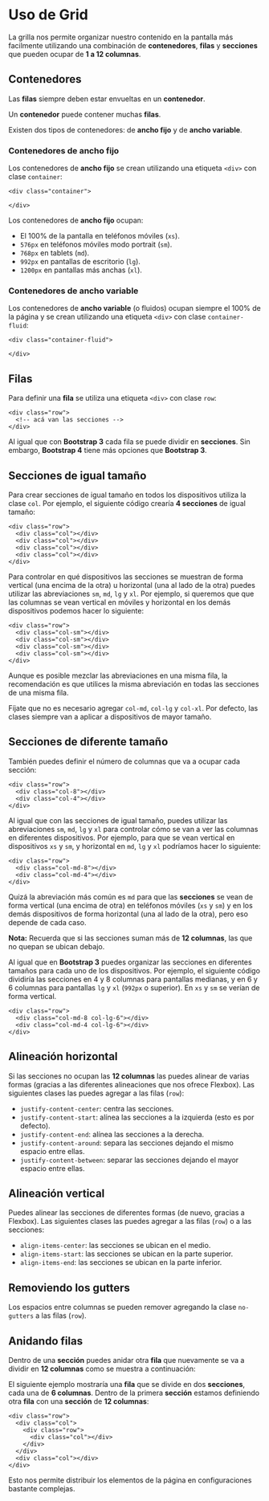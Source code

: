 # Uso de Grid

La grilla nos permite organizar nuestro contenido en la pantalla más facilmente utilizando una combinación de **contenedores**, **filas** y **secciones** que pueden ocupar de **1 a 12 columnas**.

## Contenedores

Las **filas** siempre deben estar envueltas en un **contenedor**.

Un **contenedor** puede contener muchas **filas**.

Existen dos tipos de contenedores: de **ancho fijo** y de **ancho variable**.

### Contenedores de ancho fijo

Los contenedores de **ancho fijo** se crean utilizando una etiqueta `<div>` con clase `container`:

```markup
<div class="container">

</div>
```

Los contenedores de **ancho fijo** ocupan:

* El 100% de la pantalla en teléfonos móviles \(`xs`\).
* `576px` en teléfonos móviles modo portrait \(`sm`\).
* `768px` en tablets \(`md`\).
* `992px` en pantallas de escritorio \(`lg`\).
* `1200px` en pantallas más anchas \(`xl`\).

### Contenedores de ancho variable

Los contenedores de **ancho variable** \(o fluidos\) ocupan siempre el 100% de la página y se crean utilizando una etiqueta `<div>` con clase `container-fluid`:

```markup
<div class="container-fluid">

</div>
```

## Filas

Para definir una **fila** se utiliza una etiqueta `<div>` con clase `row`:

```markup
<div class="row">
  <!-- acá van las secciones -->
</div>
```

Al igual que con **Bootstrap 3** cada fila se puede dividir en **secciones**. Sin embargo, **Bootstrap 4** tiene más opciones que **Bootstrap 3**.

## Secciones de igual tamaño

Para crear secciones de igual tamaño en todos los dispositivos utiliza la clase `col`. Por ejemplo, el siguiente código crearía **4 secciones** de igual tamaño:

```markup
<div class="row">
  <div class="col"></div>
  <div class="col"></div>
  <div class="col"></div>
  <div class="col"></div>
</div>
```

Para controlar en qué dispositivos las secciones se muestran de forma vertical \(una encima de la otra\) u horizontal \(una al lado de la otra\) puedes utilizar las abreviaciones `sm`, `md`, `lg` y `xl`. Por ejemplo, si queremos que que las columnas se vean vertical en móviles y horizontal en los demás dispositivos podemos hacer lo siguiente:

```markup
<div class="row">
  <div class="col-sm"></div>
  <div class="col-sm"></div>
  <div class="col-sm"></div>
  <div class="col-sm"></div>
</div>
```

Aunque es posible mezclar las abreviaciones en una misma fila, la recomendación es que utilices la misma abreviación en todas las secciones de una misma fila.

Fíjate que no es necesario agregar `col-md`, `col-lg` y `col-xl`. Por defecto, las clases siempre van a aplicar a dispositivos de mayor tamaño.

## Secciones de diferente tamaño

También puedes definir el número de columnas que va a ocupar cada sección:

```markup
<div class="row">
  <div class="col-8"></div>
  <div class="col-4"></div>
</div>
```

Al igual que con las secciones de igual tamaño, puedes utilizar las abreviaciones `sm`, `md`, `lg` y `xl` para controlar cómo se van a ver las columnas en diferentes dispositivos. Por ejemplo, para que se vean vertical en dispositivos `xs` y `sm`, y horizontal en `md`, `lg` y `xl` podríamos hacer lo siguiente:

```markup
<div class="row">
  <div class="col-md-8"></div>
  <div class="col-md-4"></div>
</div>
```

Quizá la abreviación más común es `md` para que las **secciones** se vean de forma vertical \(una encima de otra\) en teléfonos móviles \(`xs` y `sm`\) y en los demás dispositivos de forma horizontal \(una al lado de la otra\), pero eso depende de cada caso.

**Nota:** Recuerda que si las secciones suman más de **12 columnas**, las que no quepan se ubican debajo.

Al igual que en **Bootstrap 3** puedes organizar las secciones en diferentes tamaños para cada uno de los dispositivos. Por ejemplo, el siguiente código dividiría las secciones en 4 y 8 columnas para pantallas medianas, y en 6 y 6 columnas para pantallas `lg` y `xl` \(`992px` o superior\). En `xs` y `sm` se verían de forma vertical.

```markup
<div class="row">
  <div class="col-md-8 col-lg-6"></div>
  <div class="col-md-4 col-lg-6"></div>
</div>
```

## Alineación horizontal

Si las secciones no ocupan las **12 columnas** las puedes alinear de varias formas \(gracias a las diferentes alineaciones que nos ofrece Flexbox\). Las siguientes clases las puedes agregar a las filas \(`row`\):

* `justify-content-center`: centra las secciones.
* `justify-content-start`: alínea las secciones a la izquierda \(esto es por defecto\).
* `justify-content-end`: alínea las secciones a la derecha.
* `justify-content-around`: separa las secciones dejando el mismo espacio entre ellas.
* `justify-content-between`: separar las secciones dejando el mayor espacio entre ellas.

## Alineación vertical

Puedes alinear las secciones de diferentes formas \(de nuevo, gracias a Flexbox\). Las siguientes clases las puedes agregar a las filas \(`row`\) o a las secciones:

* `align-items-center`: las secciones se ubican en el medio.
* `align-items-start`: las secciones se ubican en la parte superior.
* `align-items-end`: las secciones se ubican en la parte inferior.

## Removiendo los gutters

Los espacios entre columnas se pueden remover agregando la clase `no-gutters` a las filas \(`row`\).

## Anidando filas

Dentro de una **sección** puedes anidar otra **fila** que nuevamente se va a dividir en **12 columnas** como se muestra a continuación:

El siguiente ejemplo mostraría una **fila** que se divide en dos **secciones**, cada una de **6 columnas**. Dentro de la primera **sección** estamos definiendo otra **fila** con una **sección** de **12 columnas**:

```markup
<div class="row">
  <div class="col">
    <div class="row">
      <div class="col"></div>
    </div>
  </div>
  <div class="col"></div>
</div>
```

Esto nos permite distribuir los elementos de la página en configuraciones bastante complejas.

